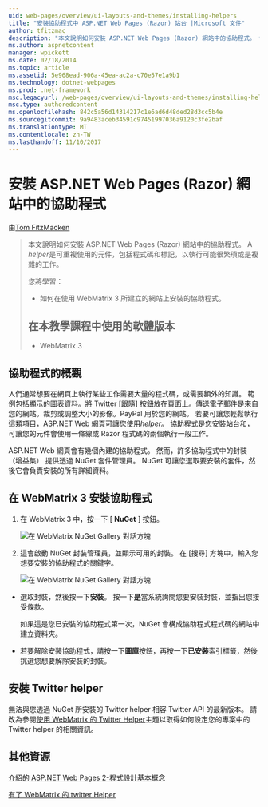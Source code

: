 ```yaml
---
uid: web-pages/overview/ui-layouts-and-themes/installing-helpers
title: "安裝協助程式中 ASP.NET Web Pages (Razor) 站台 |Microsoft 文件"
author: tfitzmac
description: "本文說明如何安裝 ASP.NET Web Pages (Razor) 網站中的協助程式。 協助程式是包含程式碼和標記每個可重複使用元件..."
ms.author: aspnetcontent
manager: wpickett
ms.date: 02/18/2014
ms.topic: article
ms.assetid: 5e968ead-906a-45ea-ac2a-c70e57e1a9b1
ms.technology: dotnet-webpages
ms.prod: .net-framework
msc.legacyurl: /web-pages/overview/ui-layouts-and-themes/installing-helpers
msc.type: authoredcontent
ms.openlocfilehash: 842c5a56d14314217c1e6ad6d48ded28d3cc5b4e
ms.sourcegitcommit: 9a9483aceb34591c97451997036a9120c3fe2baf
ms.translationtype: MT
ms.contentlocale: zh-TW
ms.lasthandoff: 11/10/2017
---
```

<a name="installing-a-helper-in-an-aspnet-web-pages-razor-site"></a>安裝 ASP.NET Web Pages (Razor) 網站中的協助程式
====================
由[Tom FitzMacken](https://github.com/tfitzmac)

> 本文說明如何安裝 ASP.NET Web Pages (Razor) 網站中的協助程式。 A *helper*是可重複使用的元件，包括程式碼和標記，以執行可能很繁瑣或是複雜的工作。
> 
> 您將學習：
> 
> - 如何在使用 WebMatrix 3 所建立的網站上安裝的協助程式。
>   
> 
> ## <a name="software-versions-used-in-the-tutorial"></a>在本教學課程中使用的軟體版本
> 
> 
> - WebMatrix 3


## <a name="overview-of-helpers"></a>協助程式的概觀

人們通常想要在網頁上執行某些工作需要大量的程式碼，或需要額外的知識。 範例包括顯示的圖表資料。將 Twitter [跟隨] 按鈕放在頁面上。傳送電子郵件是來自您的網站。裁剪或調整大小的影像。PayPal 用於您的網站。 若要可讓您輕鬆執行這類項目，ASP.NET Web 網頁可讓您使用*helper*。 協助程式是您安裝站台和，可讓您的元件會使用一條線或 Razor 程式碼的兩個執行一般工作。

ASP.NET Web 網頁會有幾個內建的協助程式。 然而，許多協助程式中的封裝 （增益集） 提供透過 NuGet 套件管理員。 NuGet 可讓您選取要安裝的套件，然後它會負責安裝的所有詳細資料。

## <a name="installing-a-helper-in-webmatrix-3"></a>在 WebMatrix 3 安裝協助程式

1. 在 WebMatrix 3 中，按一下 [ **NuGet** ] 按鈕。

    ![在 WebMatrix NuGet Gallery 對話方塊](installing-helpers/_static/image1.png)
2. 這會啟動 NuGet 封裝管理員，並顯示可用的封裝。 在 [搜尋] 方塊中，輸入您想要安裝的協助程式的關鍵字。

    ![在 WebMatrix NuGet Gallery 對話方塊](installing-helpers/_static/image2.png)
- 選取封裝，然後按一下**安裝**。 按一下**是**當系統詢問您要安裝封裝，並指出您接受條款。

    如果這是您已安裝的協助程式第一次，NuGet 會構成協助程式程式碼的網站中建立資料夾。
- 若要解除安裝協助程式，請按一下**圖庫**按鈕，再按一下**已安裝**索引標籤，然後挑選您想要解除安裝的封裝。

## <a name="installing-the-twitter-helper"></a>安裝 Twitter helper

無法與您透過 NuGet 所安裝的 Twitter helper 相容 Twitter API 的最新版本。 請改為參閱[使用 WebMatrix 的 Twitter Helper](twitter-helper.md)主題以取得如何設定您的專案中的 Twitter helper 的相關資訊。

<a id="Additional_Resources"></a>
## <a name="additional-resources"></a>其他資源


[介紹的 ASP.NET Web Pages 2-程式設計基本概念](../getting-started/introducing-razor-syntax-c.md)

[有了 WebMatrix 的 twitter Helper](twitter-helper.md)
